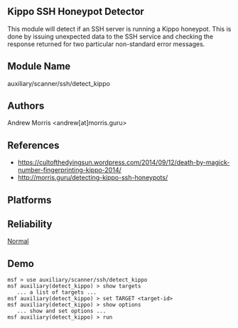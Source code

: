 ## Kippo SSH Honeypot Detector

This module will detect if an SSH server is running a Kippo 
honeypot. This is done by issuing unexpected data to the SSH 
service and checking the response returned for two 
particular non-standard error messages.


## Module Name
auxiliary/scanner/ssh/detect_kippo

## Authors
Andrew Morris <andrew[at]morris.guru>


## References
* https://cultofthedyingsun.wordpress.com/2014/09/12/death-by-magick-number-fingerprinting-kippo-2014/
* http://morris.guru/detecting-kippo-ssh-honeypots/




## Platforms


## Reliability
[Normal](https://github.com/rapid7/metasploit-framework/wiki/Exploit-Ranking)

## Demo

```
msf > use auxiliary/scanner/ssh/detect_kippo
msf auxiliary(detect_kippo) > show targets
   ... a list of targets ...
msf auxiliary(detect_kippo) > set TARGET <target-id>
msf auxiliary(detect_kippo) > show options
   ... show and set options ...
msf auxiliary(detect_kippo) > run
```
    
    